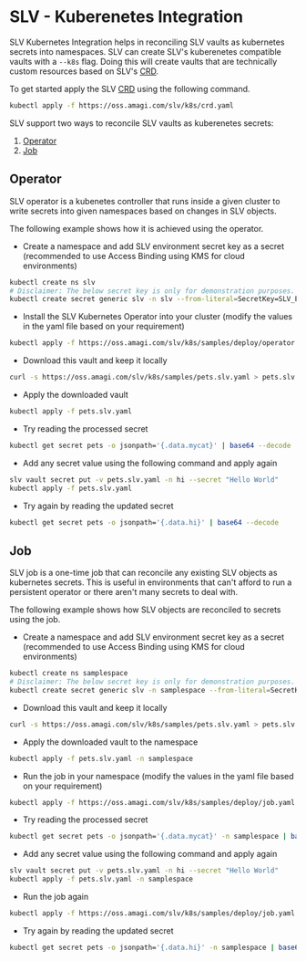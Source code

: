 # SLV - Kuberenetes Integration
SLV Kubernetes Integration helps in reconciling SLV vaults as kubernetes secrets into namespaces.
SLV can create SLV's kuberenetes compatible vaults with a `--k8s` flag. Doing this will create vaults that are technically custom resources based on SLV's [CRD](https://oss.amagi.com/slv/k8s/crd.yaml).

To get started apply the SLV [CRD](https://oss.amagi.com/slv/k8s/crd.yaml) using the following command.
```sh
kubectl apply -f https://oss.amagi.com/slv/k8s/crd.yaml
```

SLV support two ways to reconcile SLV vaults as kuberenetes secrets:
1. [Operator](#operator)
2. [Job](#job)

## Operator
SLV operator is a kubenetes controller that runs inside a given cluster to write secrets into given namespaces based on changes in SLV objects.

The following example shows how it is achieved using the operator.

- Create a namespace and add SLV environment secret key as a secret (recommended to use Access Binding using KMS for cloud environments)
```sh
kubectl create ns slv
# Disclaimer: The below secret key is only for demonstration purposes. Please avoid using it in production.
kubectl create secret generic slv -n slv --from-literal=SecretKey=SLV_ESK_AEAEKAAATI5CXB7QMFSUGY4RUT6UTUSK7SGMIECTJKRTQBFY6BN5ZV5M5XGF6DWLV2RVCJJSMXH43DJ6A5TK7Y6L6PYEMCDGQRBX46GUQPUIYUQ
```
- Install the SLV Kubernetes Operator into your cluster (modify the values in the yaml file based on your requirement)
```sh
kubectl apply -f https://oss.amagi.com/slv/k8s/samples/deploy/operator.yaml
```
- Download this vault and keep it locally
```sh
curl -s https://oss.amagi.com/slv/k8s/samples/pets.slv.yaml > pets.slv.yaml
```
- Apply the downloaded vault
```sh
kubectl apply -f pets.slv.yaml
```
- Try reading the processed secret
```sh
kubectl get secret pets -o jsonpath='{.data.mycat}' | base64 --decode
```
- Add any secret value using the following command and apply again
```sh
slv vault secret put -v pets.slv.yaml -n hi --secret "Hello World"
kubectl apply -f pets.slv.yaml
```
- Try again by reading the updated secret
```sh
kubectl get secret pets -o jsonpath='{.data.hi}' | base64 --decode
```

## Job
SLV job is a one-time job that can reconcile any existing SLV objects as kubernetes secrets. This is useful in environments that can't afford to run a persistent operator or there aren't many secrets to deal with.

The following example shows how SLV objects are reconciled to secrets using the job.

- Create a namespace and add SLV environment secret key as a secret (recommended to use Access Binding using KMS for cloud environments)
```sh
kubectl create ns samplespace
# Disclaimer: The below secret key is only for demonstration purposes. Please avoid using it in production.
kubectl create secret generic slv -n samplespace --from-literal=SecretKey=SLV_ESK_AEAEKAAATI5CXB7QMFSUGY4RUT6UTUSK7SGMIECTJKRTQBFY6BN5ZV5M5XGF6DWLV2RVCJJSMXH43DJ6A5TK7Y6L6PYEMCDGQRBX46GUQPUIYUQ
```
- Download this vault and keep it locally
```sh
curl -s https://oss.amagi.com/slv/k8s/samples/pets.slv.yaml > pets.slv.yaml
```
- Apply the downloaded vault to the namespace
```sh
kubectl apply -f pets.slv.yaml -n samplespace
```
- Run the job in your namespace (modify the values in the yaml file based on your requirement)
```sh
kubectl apply -f https://oss.amagi.com/slv/k8s/samples/deploy/job.yaml -n samplespace
```
- Try reading the processed secret
```sh
kubectl get secret pets -o jsonpath='{.data.mycat}' -n samplespace | base64 --decode
```
- Add any secret value using the following command and apply again
```sh
slv vault secret put -v pets.slv.yaml -n hi --secret "Hello World"
kubectl apply -f pets.slv.yaml -n samplespace
```
- Run the job again
```sh
kubectl apply -f https://oss.amagi.com/slv/k8s/samples/deploy/job.yaml -n samplespace
```
- Try again by reading the updated secret
```sh
kubectl get secret pets -o jsonpath='{.data.hi}' -n samplespace | base64 --decode
```

